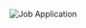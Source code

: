 
![Job Application](https://user-images.githubusercontent.com/112197866/210710156-4a0aba4f-d05f-40bf-a704-2b6f2ed449d1.gif)

